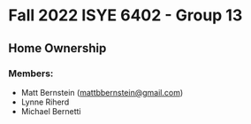 # Fall 2022 ISYE 6402 - Group 13
## Home Ownership

### Members:
- Matt Bernstein (mattbbernstein@gmail.com)
- Lynne Riherd
- Michael Bernetti
